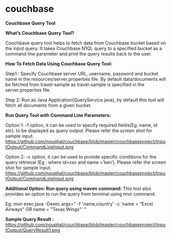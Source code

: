 # couchbase
**Couchbase Query Tool**

**What’s Couchbase Query Tool?**

Couchbase query tool helps to fetch data from Couchbase bucket based on the input query. It takes Couchbase N1QL query to a specified bucket as a command line parameter and print the query results back to the user. 

**How To Fetch Data Using Couchbase Query Tool:**

Step1 : Specify Couchbase server URL, username, password and bucket name in the resources/server.properties file. By default data/documents will be fetched from travel-sample as travel-sample is specified in the server.properties file.

Step 2: Run as Java Application(QueryService.java), by default this tool will fetch all documents from a given bucket.

**Run Query Tool with Command Line Parameters:**

Option 1: -f option, it can be used to specify required fields(Eg: name, id etc). to be displayed as query output.
Please refer the screen shot for sample input.
https://github.com/nouphal/couchbase/blob/master/couchbaseproject/InputOutput/CommandLineInput.png

Option 2: -c option, it can be used to provide specific conditions for the query retrieval (Eg : where id=xxx and name =’ken’). 
Please refer the screen shot for sample input.
https://github.com/nouphal/couchbase/blob/master/couchbaseproject/InputOutput/CommandLineInput.png

**Additional Option: Run query using maven command:**
This tool also provides an option to run the query from terminal using mvn command.

Eg: mvn exec:java -Dexec.args=" -f 'name,country' -c 'name = \"Excel Airways\" OR name = \"Texas Wings\"' "

**Sample Query Result :** https://github.com/nouphal/couchbase/blob/master/couchbaseproject/InputOutput/QueryResult1.png
